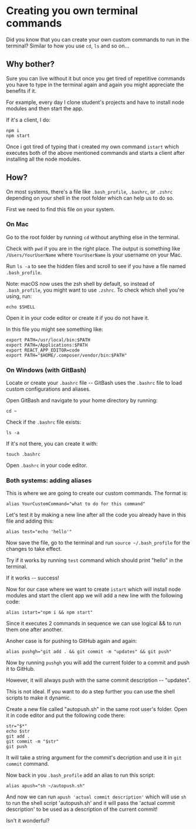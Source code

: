 # Creating you own terminal commands

Did you know that you can create your own custom commands to run in the terminal? Similar to how you use `cd`, `ls` and so on...

## Why bother? 

Sure you can live without it but once you get tired of repetitive commands you have to type in the terminal again and again you might appreciate the benefits if it. 

For example, every day I clone student's projects and have to install node modules and then start the app. 

If it's a client, I do:

```
npm i
npm start
```

Once i got tired of typing that i created my own command `istart` which executes both of the above mentioned commands and starts a client after installing all the node modules. 

## How? 

On most systems, there's a file like `.bash_profile`, `.bashrc`, or `.zshrc` depending on your shell in the root folder which can help us to do so. 

First we need to find this file on your system.

### On Mac

Go to the root folder by running `cd` without anything else in the terminal. 

Check with `pwd` if you are in the right place. The output is something like `/Users/YourUserName` where `YourUserName` is your username on your Mac. 

Run `ls -a` to see the hidden files and scroll to see if you have a file named `.bash_profile`. 

Note: macOS now uses the zsh shell by default, so instead of `.bash_profile`, you might want to use `.zshrc`. To check which shell you're using, run:
```
echo $SHELL
```

Open it in your code editor or create it if you do not have it. 

In this file you might see something like:
```
export PATH=/usr/local/bin:$PATH
export PATH=/Applications:$PATH
export REACT_APP_EDITOR=code
export PATH="$HOME/.composer/vendor/bin:$PATH"
```

### On Windows (with GitBash)

Locate or create your `.bashrc` file -- GitBash uses the `.bashrc` file to load custom configurations and aliases.

Open GitBash and navigate to your home directory by running:
```
cd ~
```

Check if the `.bashrc` file exists:
```
ls -a
```

If it's not there, you can create it with:
```
touch .bashrc
```

Open `.bashrc` in your code editor.

### Both systems: adding aliases

This is where we are going to create our custom commands. The format is:
```
alias YourCustomCommand="what to do for this command"
```

Let's test it by making a new line after all the code you already have in this file and adding this:
```
alias test="echo 'hello'"
```

Now save the file, go to the terminal and run `source ~/.bash_profile` for the changes to take effect. 

Try if it works by running `test` command which should print "hello" in the terminal. 

If it works -- success! 

Now for our case where we want to create `istart` which will install node modules and start the client app we will add a new line with the following code:
```
alias istart="npm i && npm start"
```

Since it executes 2 commands in sequence we can use logical && to run them one after another. 

Anoher case is for pushing to GitHub again and again:
```
alias pushgh="git add . && git commit -m "updates" && git push"
```

Now by running `pushgh` you will add the current folder to a commit and push it to GitHub. 

However, it will always push with the same commit description -- "updates". 

This is not ideal. If you want to do a step further you can use the shell scripts to make it dynamic. 

Create a new file called "autopush.sh" in the same root user's folder. Open it in code editor and put the following code there:
```
str="$*"
echo $str
git add .
git commit -m "$str"
git push
```

It will take a string argument for the commit's decription and use it in `git commit` command. 

Now back in you `.bash_profile` add an alias to run this script:
```
alias apush="sh ~/autopush.sh"
```

And now we can run `apush 'actual commit description'` which will use `sh` to run the shell script 'autopush.sh' and it will pass the 'actual commit description' to be used as a description of the current commit! 

Isn't it wonderful? 